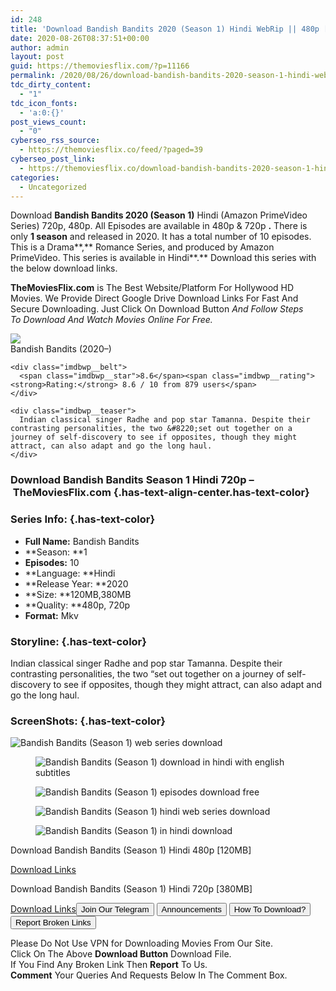 ```yaml
---
id: 248
title: 'Download Bandish Bandits 2020 (Season 1) Hindi WebRip || 480p [120MB]|| 720p [380MB]'
date: 2020-08-26T08:37:51+00:00
author: admin
layout: post
guid: https://themoviesflix.com/?p=11166
permalink: /2020/08/26/download-bandish-bandits-2020-season-1-hindi-webrip-480p-120mb-720p-380mb/
tdc_dirty_content:
  - "1"
tdc_icon_fonts:
  - 'a:0:{}'
post_views_count:
  - "0"
cyberseo_rss_source:
  - https://themoviesflix.co/feed/?paged=39
cyberseo_post_link:
  - https://themoviesflix.co/download-bandish-bandits-2020-season-1-hindi-480p-720p/
categories:
  - Uncategorized
---
```

Download&nbsp;**Bandish Bandits 2020 (Season 1)** Hindi (Amazon PrimeVideo Series) 720p,&nbsp;480p. All Episodes are available in&nbsp;480p&nbsp;&&nbsp;720p&nbsp;**.**&nbsp;There is only&nbsp;**1 season**&nbsp;and released in&nbsp;2020. It has a total number of&nbsp;10 episodes. This is a&nbsp;Drama**,** Romance&nbsp;Series, and produced by&nbsp;Amazon PrimeVideo.&nbsp;This series is available in Hindi**.**&nbsp;Download this series with the below download links.

**TheMoviesFlix.com**&nbsp;is The Best Website/Platform For Hollywood HD Movies. We Provide Direct Google Drive Download Links For Fast And Secure Downloading. Just Click On Download Button&nbsp;_And Follow Steps To&nbsp;Download And Watch Movies Online For Free._

<div class="imdbwp imdbwp--movie dark">
  <div class="imdbwp__thumb">
    <a class="imdbwp__link" target="_blank" title="Bandish Bandits" href="https://www.imdb.com/title/tt9814458/" rel="nofollow noopener noreferrer"><img class="imdbwp__img" src="https://m.media-amazon.com/images/M/MV5BOWY3NjY1MTMtZmNiZS00OGVkLThkMjYtMWVjYzFiZDJhMmQ5XkEyXkFqcGdeQXVyMTE1MTc3MTQw._V1_SX300.jpg" /></a>
  </div>
  
  <div class="imdbwp__content">
    <div class="imdbwp__header">
      <span class="imdbwp__title">Bandish Bandits</span> (2020–)
    </div>
    
    <div class="imdbwp__belt">
      <span class="imdbwp__star">8.6</span><span class="imdbwp__rating"><strong>Rating:</strong> 8.6 / 10 from 879 users</span>
    </div>
    
    <div class="imdbwp__teaser">
      Indian classical singer Radhe and pop star Tamanna. Despite their contrasting personalities, the two &#8220;set out together on a journey of self-discovery to see if opposites, though they might attract, can also adapt and go the long haul.
    </div>
  </div>
</div>

### Download&nbsp;Bandish Bandits&nbsp;Season 1 Hindi 720p –&nbsp;TheMoviesFlix.com {.has-text-align-center.has-text-color}

### Series Info: {.has-text-color}

  * **Full Name:**&nbsp;Bandish Bandits
  * **Season:&nbsp;**1
  * **Episodes:**&nbsp;10
  * **Language:&nbsp;**Hindi
  * **Release Year:&nbsp;**2020
  * **Size:&nbsp;**120MB,380MB
  * **Quality:&nbsp;**480p, 720p
  * **Format:**&nbsp;Mkv

### Storyline: {.has-text-color}

Indian classical singer Radhe and pop star Tamanna. Despite their contrasting personalities, the two “set out together on a journey of self-discovery to see if opposites, though they might attract, can also adapt and go the long haul.

### ScreenShots: {.has-text-color}<figure class="wp-block-image">

![Bandish Bandits (Season 1) web series download](https://i1.wp.com/i.imgur.com/lRca3Wx.jpg?w=600&ssl=1) </figure> <figure class="wp-block-image">![Bandish Bandits (Season 1) download in hindi with english subtitles](https://i2.wp.com/i.imgur.com/FdeNL3A.jpg?w=600&ssl=1)</figure> <figure class="wp-block-image">![Bandish Bandits (Season 1) episodes download free](https://i1.wp.com/i.imgur.com/Qw6b2Wf.jpg?w=600&ssl=1)</figure> <figure class="wp-block-image">![Bandish Bandits (Season 1) hindi web series download](https://i0.wp.com/i.imgur.com/AKZmsgl.jpg?w=600&ssl=1)</figure> <figure class="wp-block-image">![Bandish Bandits (Season 1) in hindi download](https://i2.wp.com/i.imgur.com/Tf5OGXP.jpg?w=600&ssl=1)</figure> 

<p class="has-text-align-center has-text-color has-medium-font-size">
  Download Bandish Bandits (Season 1) Hindi 480p [120MB]
</p>

<span class="mb-center maxbutton-3-center"><span class="maxbutton-3-container mb-container"><a class="maxbutton-3 maxbutton maxbutton-post-button" target="_blank" rel="nofollow noopener noreferrer" href="https://coinquint.com/a7578/"><span class="mb-text">Download Links</span></a></span></span>

<p class="has-text-align-center has-text-color has-medium-font-size">
  Download Bandish Bandits (Season 1) Hindi 720p [380MB]
</p>

<span class="mb-center maxbutton-3-center"><span class="maxbutton-3-container mb-container"><a class="maxbutton-3 maxbutton maxbutton-post-button" target="_blank" rel="nofollow noopener noreferrer" href="https://coinquint.com/a7580/"><span class="mb-text">Download Links</span></a></span></span><a href="https://t.me/themoviesflixcom" target="_blank" data-wpel-link="external" rel="nofollow external noopener noreferrer"><button class="button button5">Join Our Telegram</button></a> <a href="https://themoviesflix.co/download-bandish-bandits-2020-season-1-hindi-480p-720p/#" target="_blank" data-wpel-link="external" rel="nofollow external noopener noreferrer"><button class="button button5">Announcements</button></a> <a href="https://themoviesflix.com/how-to-download/" target="_blank" data-wpel-link="external" rel="nofollow external noopener noreferrer"><button class="button button5">How To Download?</button></a> <a href="https://themoviesflix.co/download-bandish-bandits-2020-season-1-hindi-480p-720p/#" target="_blank" data-wpel-link="external" rel="nofollow external noopener noreferrer"><button class="button button5">Report Broken Links</button></a> 

<div class="alert alert-danger">
  Please Do Not Use VPN for Downloading Movies From Our Site.
</div>

<div class="alert alert-success">
  Click On The Above <strong>Download Button</strong> Download File.
</div>

<div class="alert alert-warning">
  If You Find Any Broken Link Then <strong>Report</strong> To Us.
</div>

<div class="alert alert-info">
  <strong>Comment</strong> Your Queries And Requests Below In The Comment Box.
</div>